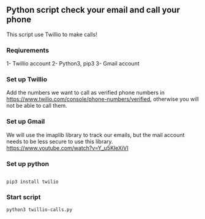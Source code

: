## Python script check your email and call your phone 

This script use Twillio to make calls!

### Reqiurements 

1- Twillio account
2- Python3, pip3
3- Gmail account 


### Set up Twillio 
Add the numbers we want to call as verified phone numbers in https://www.twilio.com/console/phone-numbers/verified, otherwise you will not be able to call them.


### Set up Gmail
We will use the imaplib library to track our emails, but the mail account needs to be less secure to use this library. https://www.youtube.com/watch?v=Y_u5KIeXiVI

### Set up python 

```

pip3 install twilio

```

### Start script 

```
python3 twillio-calls.py

```
